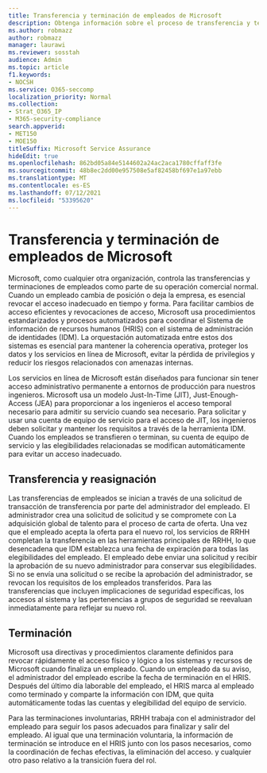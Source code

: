 ```yaml
---
title: Transferencia y terminación de empleados de Microsoft
description: Obtenga información sobre el proceso de transferencia y terminación de empleados de Microsoft en Microsoft 365
ms.author: robmazz
author: robmazz
manager: laurawi
ms.reviewer: sosstah
audience: Admin
ms.topic: article
f1.keywords:
- NOCSH
ms.service: O365-seccomp
localization_priority: Normal
ms.collection:
- Strat_O365_IP
- M365-security-compliance
search.appverid:
- MET150
- MOE150
titleSuffix: Microsoft Service Assurance
hideEdit: true
ms.openlocfilehash: 862bd05a84e5144602a24ac2aca1780cffaff3fe
ms.sourcegitcommit: 48b8ec2dd00e957508e5af82458bf697e1a97ebb
ms.translationtype: MT
ms.contentlocale: es-ES
ms.lasthandoff: 07/12/2021
ms.locfileid: "53395620"
---
```

# <a name="microsoft-employee-transfer-and-termination"></a>Transferencia y terminación de empleados de Microsoft

Microsoft, como cualquier otra organización, controla las transferencias y terminaciones de empleados como parte de su operación comercial normal. Cuando un empleado cambia de posición o deja la empresa, es esencial revocar el acceso inadecuado en tiempo y forma. Para facilitar cambios de acceso eficientes y revocaciones de acceso, Microsoft usa procedimientos estandarizados y procesos automatizados para coordinar el Sistema de información de recursos humanos (HRIS) con el sistema de administración de identidades (IDM). La orquestación automatizada entre estos dos sistemas es esencial para mantener la coherencia operativa, proteger los datos y los servicios en línea de Microsoft, evitar la pérdida de privilegios y reducir los riesgos relacionados con amenazas internas.

Los servicios en línea de Microsoft están diseñados para funcionar sin tener acceso administrativo permanente a entornos de producción para nuestros ingenieros. Microsoft usa un modelo Just-In-Time (JIT), Just-Enough-Access (JEA) para proporcionar a los ingenieros el acceso temporal necesario para admitir su servicio cuando sea necesario. Para solicitar y usar una cuenta de equipo de servicio para el acceso de JIT, los ingenieros deben solicitar y mantener los requisitos a través de la herramienta IDM. Cuando los empleados se transfieren o terminan, su cuenta de equipo de servicio y las elegibilidades relacionadas se modifican automáticamente para evitar un acceso inadecuado.

## <a name="transfer-and-reassignment"></a>Transferencia y reasignación

Las transferencias de empleados se inician a través de una solicitud de transacción de transferencia por parte del administrador del empleado. El administrador crea una solicitud de solicitud y se compromete con La adquisición global de talento para el proceso de carta de oferta. Una vez que el empleado acepta la oferta para el nuevo rol, los servicios de RRHH completan la transferencia en las herramientas principales de RRHH, lo que desencadena que IDM establezca una fecha de expiración para todas las elegibilidades del empleado. El empleado debe enviar una solicitud y recibir la aprobación de su nuevo administrador para conservar sus elegibilidades. Si no se envía una solicitud o se recibe la aprobación del administrador, se revocan los requisitos de los empleados transferidos. Para las transferencias que incluyen implicaciones de seguridad específicas, los accesos al sistema y las pertenencias a grupos de seguridad se reevaluan inmediatamente para reflejar su nuevo rol.

## <a name="termination"></a>Terminación

Microsoft usa directivas y procedimientos claramente definidos para revocar rápidamente el acceso físico y lógico a los sistemas y recursos de Microsoft cuando finaliza un empleado. Cuando un empleado da su aviso, el administrador del empleado escribe la fecha de terminación en el HRIS. Después del último día laborable del empleado, el HRIS marca al empleado como terminado y comparte la información con IDM, que quita automáticamente todas las cuentas y elegibilidad del equipo de servicio.

Para las terminaciones involuntarias, RRHH trabaja con el administrador del empleado para seguir los pasos adecuados para finalizar y salir del empleado. Al igual que una terminación voluntaria, la información de terminación se introduce en el HRIS junto con los pasos necesarios, como la coordinación de fechas efectivas, la eliminación del acceso. y cualquier otro paso relativo a la transición fuera del rol.
